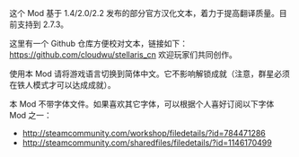 这个 Mod 基于 1.4/2.0/2.2 发布的部分官方汉化文本，着力于提高翻译质量。目前支持到 2.7.3。

这里有一个 Github 仓库方便校对文本，链接如下： https://github.com/cloudwu/stellaris_cn 欢迎玩家们共同创作。

使用本 Mod 请将游戏语言切换到简体中文。它不影响解锁成就（注意，群星必须在铁人模式才可以达成成就）。

本 Mod 不带字体文件。如果喜欢其它字体，可以根据个人喜好订阅以下字体 Mod 之一：

* http://steamcommunity.com/workshop/filedetails/?id=784471286
* http://steamcommunity.com/sharedfiles/filedetails/?id=1146170499
